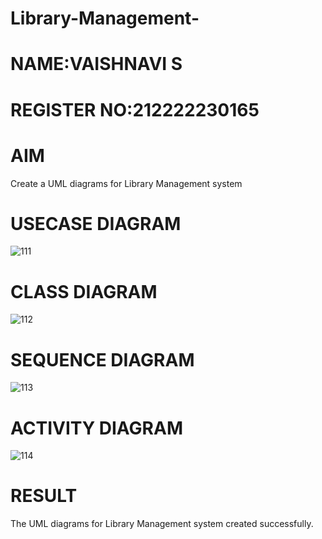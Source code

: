 # Library-Management-
# NAME:VAISHNAVI S
# REGISTER NO:212222230165
# AIM
Create a UML diagrams for Library Management system
# USECASE DIAGRAM
![111](https://github.com/user-attachments/assets/2e338126-c563-4f13-8d2b-4d904e28e2bd)

# CLASS DIAGRAM
![112](https://github.com/user-attachments/assets/e8bc15b4-7c93-4e86-a202-917f742191d4)

# SEQUENCE DIAGRAM
![113](https://github.com/user-attachments/assets/84d5b550-11b2-4c38-9305-f81d7c9035a1)

# ACTIVITY DIAGRAM
![114](https://github.com/user-attachments/assets/831c8ac1-57a8-48ed-93ad-8b7e2fd42d86)

# RESULT
The UML diagrams for Library Management system created successfully.
